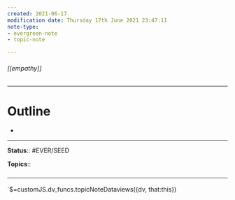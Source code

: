 ```yaml
---
created: 2021-06-17
modification date: Thursday 17th June 2021 23:47:11
note-type: 
- evergreen-note
- topic-note

---
```


###### [[empathy]]



---
# Outline
- 

---

**Status**:: #EVER/SEED

**Topics**::   
	


### <hr class="dataviews"/>

`$=customJS.dv_funcs.topicNoteDataviews({dv, that:this})